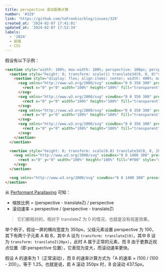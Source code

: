 ```yaml
---
title: perspective 滚动距离计算
number: '#329'
link: 'https://github.com/toFrankie/blog/issues/329'
created_at: '2024-02-07 17:41:01'
updated_at: '2024-02-07 17:52:34'
labels:
  - '2024'
  - 前端
  - CSS
---
```

假设有以下示例：

```html
<section style="width: 100%; max-width: 100%; perspective: 100px; perspective-origin: top center; overflow-x: scroll; overflow-y: hidden; -webkit-overflow-scrolling: touch; background: #eee">
  <section style="height: 0; transform: scale(1) translate3d(0, 0, 0)">
    <section style="display: flex; align-items: center; width: 400%; max-width: none !important">
      <svg xmlns="http://www.w3.org/2000/svg" viewBox="0 0 350 300" preserveAspectRatio="xMidYMin meet" style="flex: 1">
        <rect x="0" y="0" width="100%" height="100%" fill="transparent" stroke="#f00" stroke-width="2"></rect>
      </svg>
      <svg xmlns="http://www.w3.org/2000/svg" viewBox="0 0 350 300" preserveAspectRatio="xMidYMin meet" style="flex: 1">
        <rect x="0" y="0" width="100%" height="100%" fill="transparent" stroke="#0f0" stroke-width="2"></rect>
      </svg>
      <svg xmlns="http://www.w3.org/2000/svg" viewBox="0 0 350 300" preserveAspectRatio="xMidYMin meet" style="flex: 1">
        <rect x="0" y="0" width="100%" height="100%" fill="transparent" stroke="#00f" stroke-width="2"></rect>
      </svg>
      <svg xmlns="http://www.w3.org/2000/svg" viewBox="0 0 350 300" preserveAspectRatio="xMidYMin meet" style="flex: 1">
        <rect x="0" y="0" width="100%" height="100%" fill="transparent" stroke="#0ff" stroke-width="2"></rect>
      </svg>
    </section>
  </section>

  <section style="height: 0; transform: scale(0.8) translate3d(0, 0, 20px)">
    <svg xmlns="http://www.w3.org/2000/svg" viewBox="0 0 1400 300" preserveAspectRatio="xMidYMin meet" style="width: 400%; max-width: none !important">
      <rect x="0" y="0" width="100%" height="100%" fill="#f00" style="opacity: 0.2"></rect>
    </svg>
  </section>

  <svg xmlns="http://www.w3.org/2000/svg" viewBox="0 0 1400 300" preserveAspectRatio="xMidYMin meet" style="width: 400%; max-width: none !important"></svg>
</section>
```

从 [Performant Parallaxing](https://developer.chrome.com/blog/performant-parallaxing#adjusting_scale_for_perspective) 可知：

- 缩放比例 = (perspective - translateZ) / perspective
- 滚动速率 = perspective / (perspective - translateZ)

> 它们都相对的，相对于 translateZ 为 0 的情况，也就是没有视差效果。

举个例子，假设一屏的横向宽度为 350px，父级元素设置 perspective 为 100，其下有两个子元素 A 和 B，其中 A 设为 `transform: translateZ(0)`，其中 B 设为 `transform: translateZ(20px)`，此时 A 属于正常的元素，而 B 由于更靠近视点位置（即 perspective 位置），它表现为变大，而滚动速率更快。

假设 A 的速率为 1（正常滚动），而 B 的速率计算方式为「A 的速率 × (100 / (100 - 20))」，等于 1.25。也就是说，若 A 滚动 350px 时，B 会滚动 437.5px。
